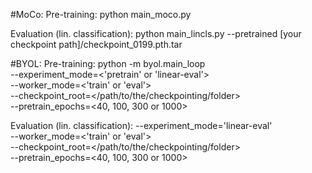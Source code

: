 #MoCo:
Pre-training:
python main_moco.py

Evaluation (lin. classification):
python main_lincls.py --pretrained [your checkpoint path]/checkpoint_0199.pth.tar

#BYOL:
Pre-training:
python -m byol.main_loop \
  --experiment_mode=<'pretrain' or 'linear-eval'> \
  --worker_mode=<'train' or 'eval'> \
  --checkpoint_root=</path/to/the/checkpointing/folder> \
  --pretrain_epochs=<40, 100, 300 or 1000>
  
Evaluation (lin. classification):
  --experiment_mode='linear-eval' \
  --worker_mode=<'train' or 'eval'> \
  --checkpoint_root=</path/to/the/checkpointing/folder> \
  --pretrain_epochs=<40, 100, 300 or 1000>
